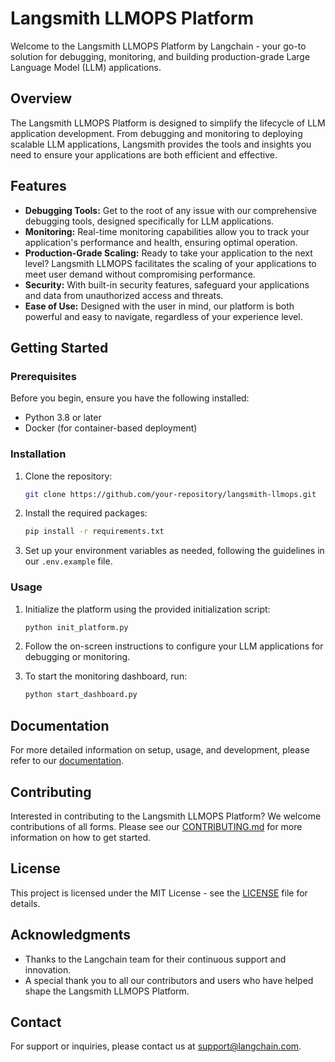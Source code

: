 # Langsmith LLMOPS Platform

Welcome to the Langsmith LLMOPS Platform by Langchain - your go-to solution for debugging, monitoring, and building production-grade Large Language Model (LLM) applications.

## Overview

The Langsmith LLMOPS Platform is designed to simplify the lifecycle of LLM application development. From debugging and monitoring to deploying scalable LLM applications, Langsmith provides the tools and insights you need to ensure your applications are both efficient and effective.

## Features

- **Debugging Tools:** Get to the root of any issue with our comprehensive debugging tools, designed specifically for LLM applications.
- **Monitoring:** Real-time monitoring capabilities allow you to track your application's performance and health, ensuring optimal operation.
- **Production-Grade Scaling:** Ready to take your application to the next level? Langsmith LLMOPS facilitates the scaling of your applications to meet user demand without compromising performance.
- **Security:** With built-in security features, safeguard your applications and data from unauthorized access and threats.
- **Ease of Use:** Designed with the user in mind, our platform is both powerful and easy to navigate, regardless of your experience level.

## Getting Started

### Prerequisites

Before you begin, ensure you have the following installed:
- Python 3.8 or later
- Docker (for container-based deployment)

### Installation

1. Clone the repository:
   ```bash
   git clone https://github.com/your-repository/langsmith-llmops.git
   ```

2. Install the required packages:
   ```bash
   pip install -r requirements.txt
   ```

3. Set up your environment variables as needed, following the guidelines in our `.env.example` file.

### Usage

1. Initialize the platform using the provided initialization script:
   ```bash
   python init_platform.py
   ```

2. Follow the on-screen instructions to configure your LLM applications for debugging or monitoring.

3. To start the monitoring dashboard, run:
   ```bash
   python start_dashboard.py
   ```

## Documentation

For more detailed information on setup, usage, and development, please refer to our [documentation](#).

## Contributing

Interested in contributing to the Langsmith LLMOPS Platform? We welcome contributions of all forms. Please see our [CONTRIBUTING.md](CONTRIBUTING.md) for more information on how to get started.

## License

This project is licensed under the MIT License - see the [LICENSE](LICENSE) file for details.

## Acknowledgments

- Thanks to the Langchain team for their continuous support and innovation.
- A special thank you to all our contributors and users who have helped shape the Langsmith LLMOPS Platform.

## Contact

For support or inquiries, please contact us at support@langchain.com.
